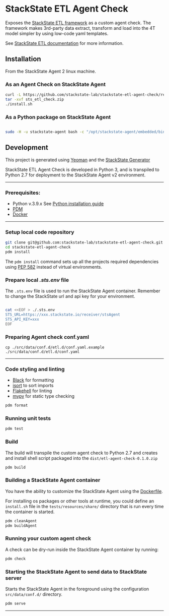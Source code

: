 # StackState ETL Agent Check

Exposes the [StackState ETL framework](https://github.com/stackstate-lab/stackstate-etl) as a custom agent check. 
The framework makes 3rd-party data extract, transform and load into the 4T model simpler by using low-code yaml
templates.

See [StackState ETL documentation](https://stackstate-lab.github.io/stackstate-etl/) for more information.

## Installation

From the StackState Agent 2 linux machine.

### As an Agent Check on StackState Agent

```bash 
curl -L https://github.com/stackstate-lab/stackstate-etl-agent-check/releases/download/v0.2.1/sts_etl_check-0.2.1.zip -o sts_etl_check.zip
tar -xvf sts_etl_check.zip
./install.sh
```

### As a Python package on StackState Agent

```bash

sudo -H -u stackstate-agent bash -c "/opt/stackstate-agent/embedded/bin/pip install https://github.com/stackstate-lab/stackstate-etl-agent-check/releases/download/v0.2.0/stackstate-etl-agent-check-py27-0.2.0.tar.gz
```

## Development

This project is generated using [Yeoman](https://yeoman.io/) and the [StackState Generator](https://github.com/stackstate-lab/generator-stackstate-lab)

StackState ETL Agent Check is developed in Python 3, and is transpiled to Python 2.7 for deployment to the StackState Agent v2 environment.

---
### Prerequisites:

- Python v.3.9.x See [Python installation guide](https://docs.python-guide.org/starting/installation/)
- [PDM](https://pdm.fming.dev/latest/#recommended-installation-method)
- [Docker](https://www.docker.com/get-started)
---

### Setup local code repository

```bash 
git clone git@github.com:stackstate-lab/stackstate-etl-agent-check.git
cd stackstate-etl-agent-check
pdm install 
```

The `pdm install` command sets up all the projects required dependencies using [PEP 582](https://peps.python.org/pep-0582/) instead of virtual environments.


### Prepare local _.sts.env_ file

The `.sts.env` file is used to run the StackState Agent container. Remember to change the StackState url and api key for your environment.

```bash

cat <<EOF > ./.sts.env
STS_URL=https://xxx.stackstate.io/receiver/stsAgent
STS_API_KEY=xxx
EOF
```

### Preparing Agent check conf.yaml

```
cp ./src/data/conf.d/etl.d/conf.yaml.example ./src/data/conf.d/etl.d/conf.yaml
```
---

### Code styling and linting


- [Black](https://black.readthedocs.io/en/stable/) for formatting
- [isort](https://pycqa.github.io/isort/) to sort imports
- [Flakehell](https://flakehell.readthedocs.io/) for linting
- [mypy](https://mypy.readthedocs.io/en/stable/) for static type checking

```bash
pdm format
```

### Running unit tests

```bash
pdm test
```

### Build

The build will transpile the custom agent check to Python 2.7 and creates and install shell script packaged into
the `dist/etl-agent-check-0.1.0.zip`

```bash
pdm build
```

### Building a StackState Agent container

You have the ability to customize the StackState Agent using the [Dockerfile](./tasks/dev-agent/Dockerfile).

For installing os packages or other tools at runtime, you could define an `install.sh` file in the `tests/resources/share/` directory that is run every time the container is started.

```bash
pdm cleanAgent
pdm buildAgent
```

### Running your custom agent check

A check can be dry-run inside the StackState Agent container by running:

```bash
pdm check
```

### Starting the StackState Agent to send data to StackState server

Starts the StackState Agent in the foreground using the configuration `src/data/conf.d/` directory.

```bash
pdm serve
```
---
